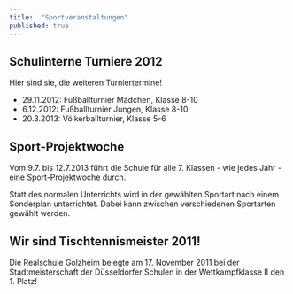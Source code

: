 ```yaml
---
title:  "Sportveranstaltungen"
published: true
---
```


## Schulinterne Turniere 2012

Hier sind sie, die weiteren Turniertermine!

- 29.11.2012: Fußballturnier Mädchen, Klasse 8-10
- 6.12.2012: Fußballturnier Jungen, Klasse 8-10
- 20.3.2013: Völkerballturnier, Klasse 5-6

## Sport-Projektwoche

Vom 9.7. bis 12.7.2013 führt die Schule für alle 7. Klassen - wie jedes Jahr - eine Sport-Projektwoche durch. 

Statt des normalen Unterrichts wird in der gewählten Sportart nach einem Sonderplan unterrichtet. 
Dabei kann zwischen verschiedenen Sportarten gewählt werden. 

## Wir sind Tischtennismeister 2011!

Die Realschule Golzheim belegte am 17. November 2011 bei der Stadtmeisterschaft der Düsseldorfer Schulen in der Wettkampfklasse II den 1. Platz!

